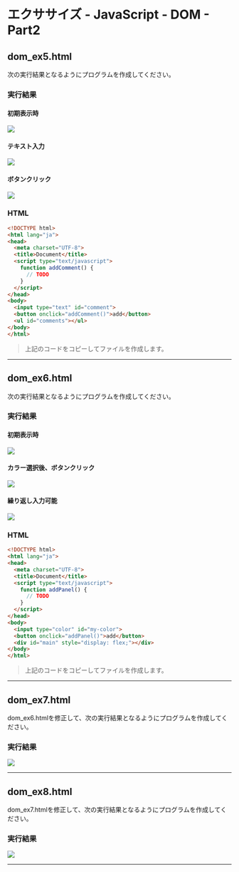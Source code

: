 # エクササイズ - JavaScript - DOM - Part2

## dom_ex5.html

次の実行結果となるようにプログラムを作成してください。

### 実行結果

#### 初期表示時

![](img/12/01.png)

#### テキスト入力

![](img/12/01_2.png)


#### ボタンクリック

![](img/12/01_3.png)


### HTML

```html
<!DOCTYPE html>
<html lang="ja">
<head>
  <meta charset="UTF-8">
  <title>Document</title>
  <script type="text/javascript">
    function addComment() {
      // TODO
    }
  </script>
</head>
<body>
  <input type="text" id="comment">
  <button onclick="addComment()">add</button>
  <ul id="comments"></ul>
</body>
</html>
```

> 上記のコードをコピーしてファイルを作成します。

---


## dom_ex6.html

次の実行結果となるようにプログラムを作成してください。

### 実行結果

#### 初期表示時

![](img/12/02.png)

#### カラー選択後、ボタンクリック

![](img/12/02_2.png?a)


#### 繰り返し入力可能

![](img/12/02_3.png?b)


### HTML

```html
<!DOCTYPE html>
<html lang="ja">
<head>
  <meta charset="UTF-8">
  <title>Document</title>
  <script type="text/javascript">
    function addPanel() {
      // TODO
    }
  </script>
</head>
<body>
  <input type="color" id="my-color">
  <button onclick="addPanel()">add</button>
  <div id="main" style="display: flex;"></div>
</body>
</html>
```

> 上記のコードをコピーしてファイルを作成します。

---


## dom_ex7.html

dom_ex6.htmlを修正して、次の実行結果となるようにプログラムを作成してください。

### 実行結果

![](img/12/03.png)

---

## dom_ex8.html

dom_ex7.htmlを修正して、次の実行結果となるようにプログラムを作成してください。

### 実行結果

![](img/12/04.png?a)

---

